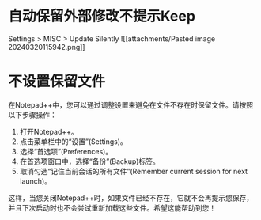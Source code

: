 
# 自动保留外部修改不提示Keep 
Settings > MISC > Update Silently
![[attachments/Pasted image 20240320115942.png]]

# 不设置保留文件
在Notepad++中，您可以通过调整设置来避免在文件不存在时保留文件。请按照以下步骤操作：

1. 打开Notepad++。
2. 点击菜单栏中的“设置”(Settings)。
3. 选择“首选项”(Preferences)。
4. 在首选项窗口中，选择“备份”(Backup)标签。
5. 取消勾选“记住当前会话的所有文件”(Remember current session for next launch)。

这样，当您关闭Notepad++时，如果文件已经不存在，它就不会再提示您保存，并且下次启动时也不会尝试重新加载这些文件。希望这能帮助到您！
